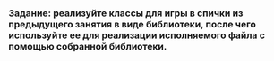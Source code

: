 ### Задание: реализуйте классы для игры в спички из предыдущего занятия в виде библиотеки, после чего используйте ее для реализации исполняемого файла с помощью собранной библиотеки.
